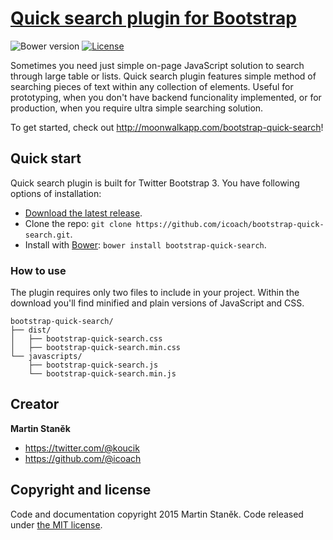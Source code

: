 # [Quick search plugin for Bootstrap](http://moonwalkapp.com/bootstrap-quick-search)
![Bower version](https://img.shields.io/bower/v/bootstrap.svg?style=flat)
[![License](https://img.shields.io/badge/license-MIT-brightgreen.svg?style=flat)](LICENSE)

Sometimes you need just simple on-page JavaScript solution to search through large table or lists. Quick search plugin features simple method of searching pieces of text within any collection of elements. Useful for prototyping, when you don't have backend funcionality implemented, or for production, when you require ultra simple searching solution.

To get started, check out <http://moonwalkapp.com/bootstrap-quick-search>!

## Quick start

Quick search plugin is built for Twitter Bootstrap 3. You have following options of installation:

- [Download the latest release](https://github.com/icoach/bootstrap-quick-search/archive/v0.1.0.zip).
- Clone the repo: `git clone https://github.com/icoach/bootstrap-quick-search.git`.
- Install with [Bower](http://bower.io): `bower install bootstrap-quick-search`.

### How to use

The plugin requires only two files to include in your project. Within the download you'll find minified and plain versions of JavaScript and CSS.

```
bootstrap-quick-search/
├── dist/
│   ├── bootstrap-quick-search.css
│   ├── bootstrap-quick-search.min.css
└── javascripts/
    ├── bootstrap-quick-search.js
    └── bootstrap-quick-search.min.js
```

## Creator

**Martin Staněk**

- <https://twitter.com/@koucik>
- <https://github.com/@icoach>


## Copyright and license

Code and documentation copyright 2015 Martin Staněk. Code released under [the MIT license](https://github.com/icoach/bootstrap-quick.search/blob/master/LICENSE).
